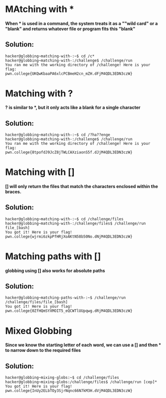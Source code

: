 # MAtching with * 
#### When * is used in a command, the system treats it as a ""wild card" or a "blank" and returns whatever file or program fits this "blank"
## Solution: 
```
hacker@globbing~matching-with-:~$ cd /c*
hacker@globbing~matching-with-:/challenge$ /challenge/run
You ran me with the working directory of /challenge! Here is your flag:
pwn.college{UKQwKbaaPA6xlcPCBmeH2cn_mZH.dFjM4QDL3EDN3czW}
```
# Matching with ?
#### ? is similar to *, but it only acts like a blank for a single character
## Solution: 
```
hacker@globbing~matching-with-:~$ cd /?ha??enge
hacker@globbing~matching-with-:/challenge$ /challenge/run
You ran me with the working directory of /challenge! Here is your flag:
pwn.college{8tpofdJ9JcZ8jTWLCAXziaonS5f.dJjM4QDL3EDN3czW}
```
# Matching with []
#### [] will only return the files that match the characters enclosed within the braces.
## Solution:
```
hacker@globbing~matching-with-:~$ cd /challenge/files
hacker@globbing~matching-with-:/challenge/files$ /challenge/run file_[bash]
You got it! Here is your flag!
pwn.college{wjrmi6zkpPfHRjXoAKtN58b50No.dNjM4QDL3EDN3czW}
```
# Matching paths with []
#### globbing using [] also works for absolute paths
## Solution: 
```
hacker@globbing~matching-paths-with-:~$ /challenge/run /challenge/files/file_[bash]
You got it! Here is your flag!
pwn.college{0ZfHQmSYXMOIT5_eQCWTlUUpqwg.dRjM4QDL3EDN3czW}
```
# Mixed Globbing
#### Since we know the starting letter of each word, we can use a [] and then * to narrow down to the required files 
## Solution: 
```
hacker@globbing~mixing-globs:~$ cd /challenge/files
hacker@globbing~mixing-globs:/challenge/files$ /challenge/run [cep]*
You got it! Here is your flag!
pwn.college{InUy2ELbTOy3SjrNqnc66N7kM3H.dVjM4QDL3EDN3czW}
```
